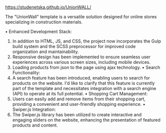 https://studenetska.github.io/UnionWALL/

The "UnionWall" template is a versatile solution designed for online stores specializing in construction materials.
 
 
•	Enhanced Development Stack:
1. In addition to HTML, JS, and CSS, the project now incorporates the Gulp build system and the SCSS preprocessor for improved code organization and maintainability.
2. Responsive design has been implemented to ensure seamless user experiences across various screen sizes, including mobile devices.
3. Loading products from json to the page using ajax technology.
•	Search Functionality:
1. A search feature has been introduced, enabling users to search for products on the website. I'd like to clarify that this feature is currently part of the template and necessitates integration with a search engine (API) to operate at its full potential.
•	Shopping Cart Management:
1. Users can easily add and remove items from their shopping cart, providing a convenient and user-friendly shopping experience.
•	Swiper.js Integration:
1. The Swiper.js library has been utilized to create interactive and engaging sliders on the website, enhancing the presentation of featured products and content.
